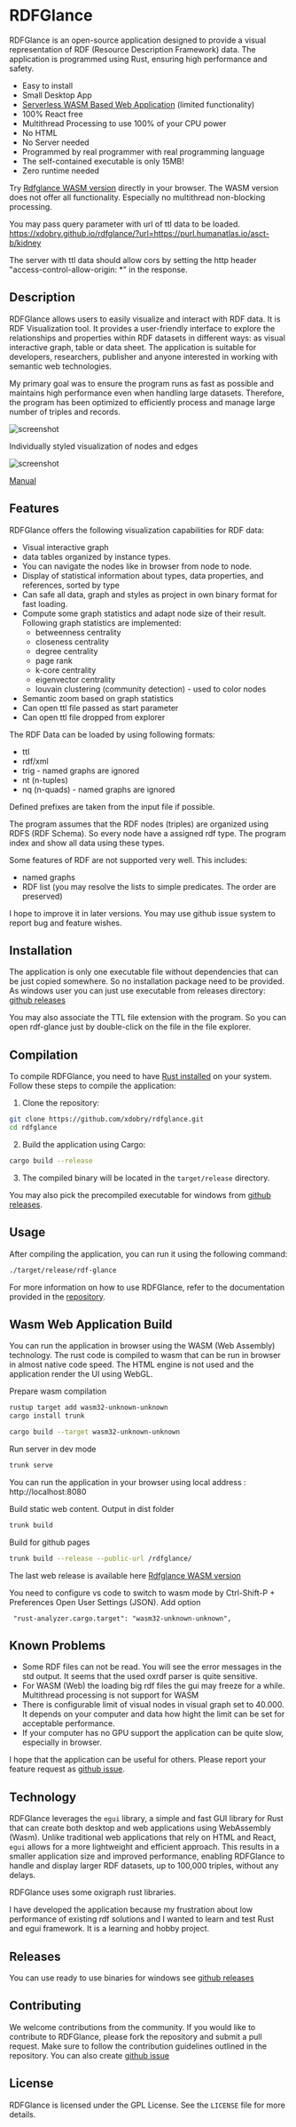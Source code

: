 # RDFGlance

RDFGlance is an open-source application designed to provide a visual representation of RDF (Resource Description Framework) data. The application is programmed using Rust, ensuring high performance and safety.

- Easy to install
- Small Desktop App
- [Serverless WASM Based Web Application](https://xdobry.github.io/rdfglance/) (limited functionality)
- 100% React free
- Multithread Processing to use 100% of your CPU power
- No HTML
- No Server needed
- Programmed by real programmer with real programming language
- The self-contained executable is only 15MB!
- Zero runtime needed

Try [Rdfglance WASM version](https://xdobry.github.io/rdfglance/) directly in your browser.
The WASM version does not offer all functionality. Especially no multithread non-blocking processing.

You may pass query parameter with url of ttl data to be loaded.
https://xdobry.github.io/rdfglance/?url=https://purl.humanatlas.io/asct-b/kidney

The server with ttl data should allow cors by setting the http header "access-control-allow-origin: *" in the response.

## Description

RDFGlance allows users to easily visualize and interact with RDF data. 
It is RDF Visualization tool.
It provides a user-friendly interface to explore the relationships and properties within RDF datasets in different ways: as visual interactive graph, table or data sheet.
The application is suitable for developers, researchers, publisher and anyone interested in working with semantic web technologies.

My primary goal was to ensure the program runs as fast as possible and maintains high performance even when handling large datasets.
Therefore, the program has been optimized to efficiently process and manage large number of triples and records.

![screenshot](documentation/screeshots/rdf-glance_anim.gif)

Individually styled visualization of nodes and edges

![screenshot](documentation/screeshots/milenium_falcon_pilot_movies.png)

[Manual](documentation/manual.md)

## Features

RDFGlance offers the following visualization capabilities for RDF data:

- Visual interactive graph
- data tables organized by instance types.
- You can navigate the nodes like in browser from node to node.
- Display of statistical information about types, data properties, and references, sorted by type
- Can safe all data, graph and styles as project in own binary format for fast loading.
- Compute some graph statistics and adapt node size of their result. Following graph statistics are implemented:
  - betweenness centrality
  - closeness centrality
  - degree centrality
  - page rank
  - k-core centrality
  - eigenvector centrality
  - louvain clustering (community detection) - used to color nodes
- Semantic zoom based on graph statistics
- Can open ttl file passed as start parameter
- Can open ttl file dropped from explorer

The RDF Data can be loaded by using following formats:

- ttl
- rdf/xml
- trig - named graphs are ignored
- nt (n-tuples)
- nq (n-quads) - named graphs are ignored

Defined prefixes are taken from the input file if possible.

The program assumes that the RDF nodes (triples) are organized using RDFS (RDF Schema).
So every node have a assigned rdf type. The program index and show all data using these types.

Some features of RDF are not supported very well. This includes:

- named graphs
- RDF list (you may resolve the lists to simple predicates. The order are preserved)

I hope to improve it in later versions.
You may use github issue system to report bug and feature wishes.

## Installation

The application is only one executable file without dependencies that can be just copied somewhere.
So no installation package need to be provided.
As windows user you can just use executable from releases directory:
[github releases](https://github.com/xdobry/rdfglance/releases)

You may also associate the TTL file extension with the program.
So you can open rdf-glance just by double-click on the file in the file explorer.

## Compilation

To compile RDFGlance, you need to have [Rust installed](https://www.rust-lang.org/tools/install) on your system. Follow these steps to compile the application:

1. Clone the repository:
  ```sh
  git clone https://github.com/xdobry/rdfglance.git
  cd rdfglance
  ```

2. Build the application using Cargo:
  ```sh
  cargo build --release
  ```

3. The compiled binary will be located in the `target/release` directory.

You may also pick the precompiled executable for windows from [github releases](https://github.com/xdobry/rdfglance/releases).

## Usage

After compiling the application, you can run it using the following command:
```sh
./target/release/rdf-glance
```

For more information on how to use RDFGlance, refer to the documentation provided in the [repository](documentation/manual.md).

## Wasm Web Application Build

You can run the application in browser using the WASM (Web Assembly) technology.
The rust code is compiled to wasm that can be run in browser in almost native code speed.
The HTML engine is not used and the application render the UI using WebGL.

Prepare wasm compilation

  ```sh
  rustup target add wasm32-unknown-unknown
  cargo install trunk
  ```

  ```sh
  cargo build --target wasm32-unknown-unknown
  ```

Run server in dev mode

  ```sh
  trunk serve
  ```

You can run the application in your browser using local address : http://localhost:8080

Build static web content. Output in dist folder

  ```sh
  trunk build
  ```

Build for github pages

  ```sh
  trunk build --release --public-url /rdfglance/
  ```


The last web release is available here [Rdfglance WASM version](https://xdobry.github.io/rdfglance/)

You need to configure vs code to switch to wasm mode by Ctrl-Shift-P + Preferences Open User Settings (JSON). Add option

     "rust-analyzer.cargo.target": "wasm32-unknown-unknown",


## Known Problems

- Some RDF files can not be read. You will see the error messages in the std output. It seems that the used oxrdf parser is quite sensitive.
- For WASM (Web) the loading big rdf files the gui may freeze for a while. Multithread processing is not support for WASM
- There is configurable limit of visual nodes in visual graph set to 40.000. It depends on your computer and data how hight the limit can be set for acceptable performance.
- If your computer has no GPU support the application can be quite slow, especially in browser.

I hope that the application can be useful for others. 
Please report your feature request as [github issue](https://github.com/xdobry/rdfglance/issues).

## Technology

RDFGlance leverages the `egui` library, a simple and fast GUI library for Rust that can create both desktop and web applications using WebAssembly (Wasm).
Unlike traditional web applications that rely on HTML and React, `egui` allows for a more lightweight and efficient approach. This results in a smaller application size and improved performance, enabling RDFGlance to handle and display larger RDF datasets, up to 100,000 triples, without any delays.

RDFGlance uses some oxigraph rust libraries. 

I have developed the application because my frustration about low performance of existing rdf solutions and I wanted to learn and test Rust and egui framework.
It is a learning and hobby project.

## Releases

You can use ready to use binaries for windows see [github releases](https://github.com/xdobry/rdfglance/releases) 

## Contributing

We welcome contributions from the community. If you would like to contribute to RDFGlance, please fork the repository and submit a pull request. Make sure to follow the contribution guidelines outlined in the repository.
You can also create [github issue](https://github.com/xdobry/rdfglance/issues)

## License

RDFGlance is licensed under the GPL License. See the `LICENSE` file for more details.